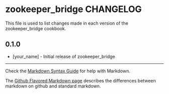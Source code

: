 zookeeper_bridge CHANGELOG
==================

This file is used to list changes made in each version of the zookeeper_bridge cookbook.

0.1.0
-----
- [your_name] - Initial release of zookeeper_bridge

- - -
Check the [Markdown Syntax Guide](http://daringfireball.net/projects/markdown/syntax) for help with Markdown.

The [Github Flavored Markdown page](http://github.github.com/github-flavored-markdown/) describes the differences between markdown on github and standard markdown.
